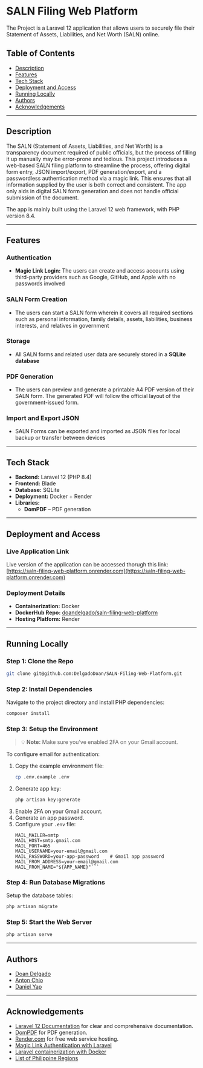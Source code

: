 # SALN Filing Web Platform
The Project is a Laravel 12 application that allows users to securely file their Statement of Assets, Liabilities, and Net Worth (SALN) online.

## Table of Contents
- [Description](#description)
- [Features](#features)
- [Tech Stack](#tech-stack)
- [Deployment and Access](#deployment-and-access)
- [Running Locally](#running-locally)
- [Authors](#authors)
- [Acknowledgements](#acknowledgements)

---
## Description
The SALN (Statement of Assets, Liabilities, and Net Worth) is a transparency document required of public officials, but the process of filling it up manually may be error-prone and tedious. This project introduces a web-based SALN filing platform to streamline the process, offering digital form entry, JSON import/export, PDF generation/export, and a passwordless authentication method via a magic link. This ensures that all information supplied by the user is both correct and consistent. The app only aids in digital SALN form generation and does not handle official submission of the document. 

The app is mainly built using the Laravel 12 web framework, with PHP version 8.4.

---
## Features

### Authentication 
- **Magic Link Login:** The users can create and access accounts using third-party providers such as Google, GitHub, and Apple with no passwords involved

### SALN Form Creation 
- The users can start a SALN form wherein it covers all required sections such as personal information, family details, assets, liabilities, business interests, and relatives in government

### Storage
- All SALN forms and related user data are securely stored in a **SQLite database**

### PDF Generation
- The users can preview and generate a printable A4 PDF version of their SALN form. The generated PDF will follow the official layout of the government-issued form.

### Import and Export JSON
- SALN Forms can be exported and imported as JSON files for local backup or transfer between devices

---
## Tech Stack
- **Backend:** Laravel 12 (PHP 8.4)
- **Frontend:** Blade
- **Database:** SQLite
- **Deployment:** Docker + Render
- **Libraries:**
  - **DomPDF** – PDF generation

---
## Deployment and Access

### Live Application Link
Live version of the application can be accessed thorugh this link: [https://saln-filing-web-platform.onrender.com](https://saln-filing-web-platform.onrender.com)


### Deployment Details
- **Containerization:** Docker
- **DockerHub Repo:** [doandelgado/saln-filing-web-platform](https://hub.docker.com/r/doandelgado/saln-filing-web-platform)
- **Hosting Platform:** Render

---
## Running Locally

### Step 1: Clone the Repo
```zsh
git clone git@github.com:DelgadoDoan/SALN-Filing-Web-Platform.git
```

### Step 2: Install Dependencies

Navigate to the project directory and install PHP dependencies:

```zsh
composer install
```

### Step 3: Setup the Environment
> 💡 **Note:** Make sure you’ve enabled 2FA on your Gmail account.

To configure email for authentication:
1. Copy the example environment file:
   ```bash
   cp .env.example .env
   ```
2. Generate app key:
   ```bash
   php artisan key:generate
   ```
2. Enable 2FA on your Gmail account.
3. Generate an app password.
4. Configure your `.env` file:
   ```dotenv
   MAIL_MAILER=smtp
   MAIL_HOST=smtp.gmail.com
   MAIL_PORT=465
   MAIL_USERNAME=your-email@gmail.com
   MAIL_PASSWORD=your-app-password    # Gmail app password
   MAIL_FROM_ADDRESS=your-email@gmail.com
   MAIL_FROM_NAME="${APP_NAME}"```

### Step 4: Run Database Migrations
Setup the database tables:
```zsh
php artisan migrate
```

### Step 5: Start the Web Server 
```zsh
php artisan serve
```

---
## Authors
- [Doan Delgado](https://github.com/DelgadoDoan)
- [Anton Chio](https://github.com/antonbc)
- [Daniel Yap](https://github.com/DayiYap)

---
## Acknowledgements
- [Laravel 12 Documentation](https://laravel.com/docs/12.x) for clear and comprehensive documentation.
- [DomPDF](https://github.com/barryvdh/laravel-dompdf) for PDF generation.
- [Render.com](https://render.com) for free web service hosting.
- [Magic Link Authentication with Laravel](https://tuts.codingo.me/magic-link-login-laravel)
- [Laravel containerization with Docker](https://youtu.be/uYhowDSkwyk?feature=shared)
- [List of Philippine Regions](https://github.com/flores-jacob/philippine-regions-provinces-cities-municipalities-barangays.git)